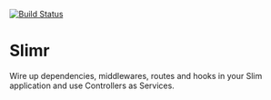 [![Build Status](https://travis-ci.org/leocavalcante/slimr.svg?branch=master)](https://travis-ci.org/leocavalcante/slimr)

# Slimr
Wire up dependencies, middlewares, routes and hooks in your Slim application and use Controllers as Services.